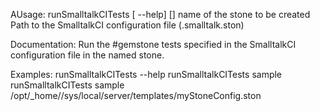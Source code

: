 AUsage: runSmalltalkCITests [ --help] <stone-name> [<smalltalkCI-config-path>]
  <stone-name>              name of the stone to be created
  <smalltalkCI-config-path> Path to the SmalltalkCI configuration file (.smalltalk.ston)
	
Documentation:
Run the #gemstone tests specified in the SmalltalkCI configuration file in the named stone.

Examples:
    runSmalltalkCITests --help
    runSmalltalkCITests sample
    runSmalltalkCITests sample /opt/_home//sys/local/server/templates/myStoneConfig.ston

